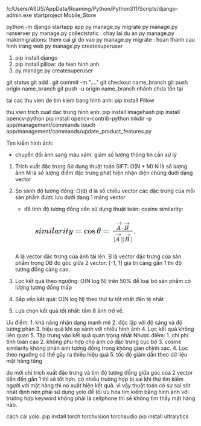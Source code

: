 /c/Users/ASUS/AppData/Roaming/Python/Python311/Scripts/django-admin.exe startproject Mobile_Store

python -m django startapp app
py manage.py migrate
py manage.py runserver
py manage.py collectstatic : chay lai du an
py manage.py makemigrations: them cai gi do vao
py manage.py migrate : hoan thanh cau hinh trang web
py manage.py createsuperuser
1. pip install django
2. pip install pillow: de hien hinh anh
3. py manage.py createsuperuser

git status
git add .
git commit -m "...."
git checkout name_branch
git push origin name_branch
git push -u origin name_branch nhánh chưa tồn tại

tai cac thu vien de tim kiem bang hinh anh:
pip install Pillow

thu vien trich xuat dac trung hinh anh:
pip install imagehash
pip install opencv-python
pip install opencv-contrib-python
mkdir -p app/management/commands
touch app/management/commands/update_product_features.py

Tìm kiếm hình ảnh:
- chuyển đổi ảnh sang màu xám:
    giảm số lượng thông tin cần xử lý

1. Trích xuất đặc trưng
Sử dụng thuật toán SIFT: O(N * M)
    N là số lượng ảnh
    M là số lượng điểm đặc trưng phát hiện
    nhận diện chúng dưới dạng vector

2. So sánh độ tương đồng: O(d)
    d là số chiều vector
    các đặc trưng của mỗi sản phẩm được lưu dưới dạng 1 mảng vector

    - để tính độ tương đồng cần sử dụng thuật toán:
    cosine similarity:
        ![alt text](image.png)
    
    A là vector đặc trưng của ảnh tải lên.
    B là vector đặc trưng của sản phẩm trong DB
    đo góc giữa 2 vector: [-1, 1]
    giá trị càng gần 1 thì độ tương đồng càng cao.
3. Lọc kết quả theo ngưỡng: O(N log N)
    trên 50% để loại bỏ sản phẩm có lượng tương đồng thấp

4. Sắp xếp kết quả: O(N log N)
    theo thứ tự tốt nhất đến tệ nhất

5. Lựa chọn kết quả tốt nhất:
    tầm 8 ảnh trở về.

Ưu điểm:
    1. khả năng nhận dạng mạnh mẽ
    2. độc lập với độ sáng và độ tương phản
    3. hiệu quả khi so sánh với nhiều hình ảnh
    4. Lọc kết quả không liên quan
    5. Tập trung vào kết quả quan trọng nhất
Nhược điểm:
    1. chi phí tính toán cao
    2. không phù hợp cho ảnh có đặc trưng cục bộ
    3. cosine similarity không phản ánh tương đồng trong không gian chính xác.
    4. Lọc theo ngưỡng có thể gây ra thiếu hiệu quả
    5. tốc độ giảm dần theo dữ liệu mặt hàng tăng

do mới chỉ trích xuất đặc trưng và tìm độ tương đồng giữa góc của 2 vector tiến đến gần 1 thì sẽ tốt hơn.
có nhiều trường hợp bị sai khi thử tìm kiếm người với mặt hàng thì nó xuất hiện kết quả. vì vậy thuật toán có sự sai sót nhất định nên phải sử dụng yolo để tối ưu hóa tìm kiếm bằng hình ảnh với trường hợp keyword không phải là cellphone thì sẽ không tìm thấy mặt hàng nào.

cách cài yolo.
pip install torch torchvision torchaudio
pip install ultralytics